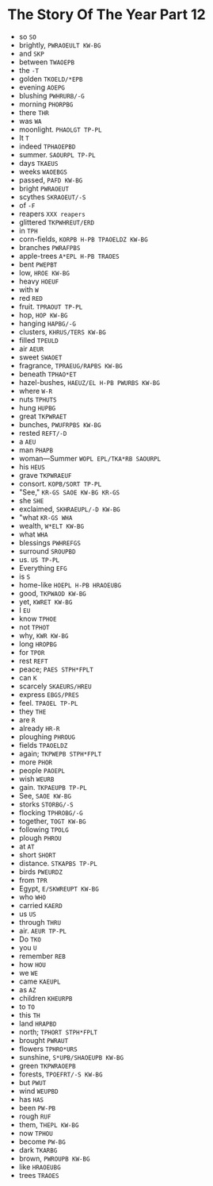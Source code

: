 # The Story Of The Year Part 12

* so `SO`
* brightly, `PWRAOEULT KW-BG`
* and `SKP`
* between `TWAOEPB`
* the `-T`
* golden `TKOELD/*EPB`
* evening `AOEPG`
* blushing `PWHRURB/-G`
* morning `PHORPBG`
* there `THR`
* was `WA`
* moonlight. `PHAOLGT TP-PL`
* It `T`
* indeed `TPHAOEPBD`
* summer. `SAOURPL TP-PL`
* days `TKAEUS`
* weeks `WAOEBGS`
* passed, `PAFD KW-BG`
* bright `PWRAOEUT`
* scythes `SKRAOEUT/-S`
* of `-F`
* reapers `XXX reapers`
* glittered `TKPWHREUT/ERD`
* in `TPH`
* corn-fields, `KORPB H-PB TPAOELDZ KW-BG`
* branches `PWRAFPBS`
* apple-trees `A*EPL H-PB TRAOES`
* bent `PWEPBT`
* low, `HROE KW-BG`
* heavy `HOEUF`
* with `W`
* red `RED`
* fruit. `TPRAOUT TP-PL`
* hop, `HOP KW-BG`
* hanging `HAPBG/-G`
* clusters, `KHRUS/TERS KW-BG`
* filled `TPEULD`
* air `AEUR`
* sweet `SWAOET`
* fragrance, `TPRAEUG/RAPBS KW-BG`
* beneath `TPHAO*ET`
* hazel-bushes, `HAEUZ/EL H-PB PWURBS KW-BG`
* where `W-R`
* nuts `TPHUTS`
* hung `HUPBG`
* great `TKPWRAET`
* bunches, `PWUFRPBS KW-BG`
* rested `REFT/-D`
* a `AEU`
* man `PHAPB`
* woman—Summer `WOPL EPL/TKA*RB SAOURPL`
* his `HEUS`
* grave `TKPWRAEUF`
* consort. `KOPB/SORT TP-PL`
* "See," `KR-GS SAOE KW-BG KR-GS`
* she `SHE`
* exclaimed, `SKHRAEUPL/-D KW-BG`
* "what `KR-GS WHA`
* wealth, `W*ELT KW-BG`
* what `WHA`
* blessings `PWHREFGS`
* surround `SROUPBD`
* us. `US TP-PL`
* Everything `EFG`
* is `S`
* home-like `HOEPL H-PB HRAOEUBG`
* good, `TKPWAOD KW-BG`
* yet, `KWRET KW-BG`
* I `EU`
* know `TPHOE`
* not `TPHOT`
* why, `KWR KW-BG`
* long `HROPBG`
* for `TPOR`
* rest `REFT`
* peace; `PAES STPH*FPLT`
* can `K`
* scarcely `SKAEURS/HREU`
* express `EBGS/PRES`
* feel. `TPAOEL TP-PL`
* they `THE`
* are `R`
* already `HR-R`
* ploughing `PHROUG`
* fields `TPAOELDZ`
* again; `TKPWEPB STPH*FPLT`
* more `PHOR`
* people `PAOEPL`
* wish `WEURB`
* gain. `TKPAEUPB TP-PL`
* See, `SAOE KW-BG`
* storks `STORBG/-S`
* flocking `TPHROBG/-G`
* together, `TOGT KW-BG`
* following `TPOLG`
* plough `PHROU`
* at `AT`
* short `SHORT`
* distance. `STKAPBS TP-PL`
* birds `PWEURDZ`
* from `TPR`
* Egypt, `E/SKWREUPT KW-BG`
* who `WHO`
* carried `KAERD`
* us `US`
* through `THRU`
* air. `AEUR TP-PL`
* Do `TKO`
* you `U`
* remember `REB`
* how `HOU`
* we `WE`
* came `KAEUPL`
* as `AZ`
* children `KHEURPB`
* to `TO`
* this `TH`
* land `HRAPBD`
* north; `TPHORT STPH*FPLT`
* brought `PWRAUT`
* flowers `TPHRO*URS`
* sunshine, `S*UPB/SHAOEUPB KW-BG`
* green `TKPWRAOEPB`
* forests, `TPOEFRT/-S KW-BG`
* but `PWUT`
* wind `WEUPBD`
* has `HAS`
* been `PW-PB`
* rough `RUF`
* them, `THEPL KW-BG`
* now `TPHOU`
* become `PW-BG`
* dark `TKARBG`
* brown, `PWROUPB KW-BG`
* like `HRAOEUBG`
* trees `TRAOES`
